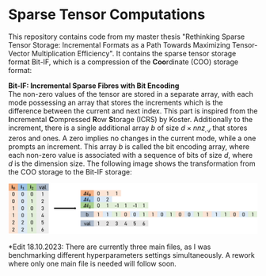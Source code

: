 # Sparse Tensor Computations

This repository contains code from my master thesis "Rethinking Sparse Tensor Storage: Incremental Formats as a Path Towards Maximizing Tensor-Vector Multiplication Efficiency". 
It contains the sparse tensor storage format Bit-IF, which is a compression of the **Coo**rdinate (COO) storage format:

**Bit-IF: Incremental Sparse Fibres with Bit Encoding**<br />
The non-zero values of the tensor are stored in a separate array, with each mode possessing an array that stores the increments which is the difference between the current and next index. This part is inspired from the **I**ncremental **C**ompressed **R**ow **S**torage (ICRS) by Koster. 
Additionally to the increment, there is a single additional array $b$ of size $d \times nnz_{\mathcal{A}}$ that stores zeros and ones. A zero implies no changes in the current mode, while a one prompts an increment. This array $b$ is called the bit encoding array, where each non-zero value is associated with a sequence of bits of size $d$, where $d$ is the dimension size. The following image shows the transformation from the COO storage to the Bit-IF storage:

![alt text](https://github.com/xniuuu/SparseTensorComputations/blob/main/bitif.png)

*Edit 18.10.2023: There are currently three main files, as I was benchmarking different hyperparameters settings simultaneously. A rework where only one main file is needed will follow soon.
